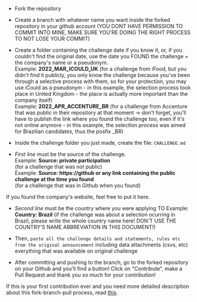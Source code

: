 
- Fork the repository      
- Create a branch with whatever name you want inside the forked repository in your github account (YOU DONT HAVE PERMISSION TO COMMIT INTO MINE, MAKE SURE YOU'RE DOING THE RIGHT PROCESS TO NOT LOSE YOUR COMMIT)    
- Create a folder containing the challenge date if you know it, or, if you couldn't find the original date, use the date you FOUND the challenge + the company's name or a pseudonym.    
Example: **2022_MAR_ICOULD_UK** (for a challenge from iFood, but you didn't find it publicly, you only know the challenge because you've been through a selective process with them, so for your protection, you may use iCould as a pseudonym - in this example, the selection process took place in United Kingdom - the place is actually more important than the company itself)     
Example: **2022_APR_ACCENTURE_BR** (for a challenge from Accenture that was public in their repository at that moment -> don't forget, you'll have to publish the link where you found the challenge too, even if it's not online anymore - in this example, the selection process was aimed for Brazilian candidates, thus the posfix _BR)


- Inside the challenge folder you just made, create the file: `CHALLENGE.md`
- *First line* must be the source of the challenge.   
Example: **Source: private participation**     
(for a challenge that was not public)    
Example: **Source: https://github or any link containing the public challenge at the time you found**       
(for a challenge that was in Github when you found)    
   
If you found the company's website, feel free to put it here.

- *Second line* must be the country where you were applying TO 
Example: **Country: Brazil** (if the challenge was about a selection ocurring in Brazil, please write the whole country name here! DON'T USE THE COUNTRY'S NAME ABBREVIATION IN THIS DOCUMENT!)
- Then, `paste all the challenge details and statements, rules etc from the original announcement` including data attachments (csvs, etc) everything that was available on original challenge
   
   
- After committing and pushing to the branch, go to the forked repository on your Github and you'll find a button! Click on "Contribute", make a Pull Request and thank you so much for your contribution!

If this is your first contribution ever and you need more detailed description about this fork-branch-pull process, read [this](https://github.com/firstcontributions/first-contributions/blob/main/translations/README.pt_br.md).